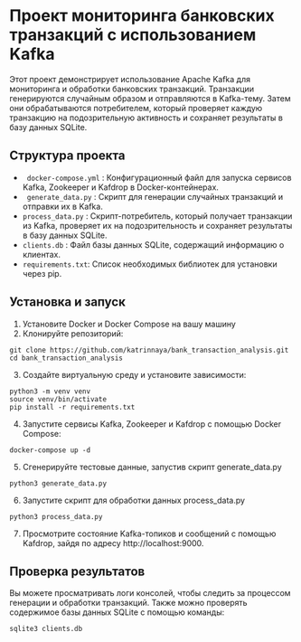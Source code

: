 # Проект мониторинга банковских транзакций с использованием Kafka
Этот проект демонстрирует использование Apache Kafka для мониторинга и обработки банковских транзакций. Транзакции генерируются случайным образом и отправляются в Kafka-тему. Затем они обрабатываются потребителем, который проверяет каждую транзакцию на подозрительную активность и сохраняет результаты в базу данных SQLite.
## Структура проекта
- ``` docker-compose.yml``` : Конфигурационный файл для запуска сервисов Kafka, Zookeeper и Kafdrop в Docker-контейнерах.
- ``` generate_data.py``` : Скрипт для генерации случайных транзакций и отправки их в Kafka.
- ``` process_data.py ``` : Скрипт-потребитель, который получает транзакции из Kafka, проверяет их на подозрительность и сохраняет результаты в базу данных SQLite.
- ``` clients.db ``` : Файл базы данных SQLite, содержащий информацию о клиентах.
- ``` requirements.txt ```: Список необходимых библиотек для установки через pip.
## Установка и запуск
1. Установите Docker и Docker Compose на вашу машину
2. Клонируйте репозиторий:
```
git clone https://github.com/katrinnaya/bank_transaction_analysis.git
cd bank_transaction_analysis
```
3. Создайте виртуальную среду и установите зависимости:
```
python3 -m venv venv
source venv/bin/activate
pip install -r requirements.txt
```
4. Запустите сервисы Kafka, Zookeeper и Kafdrop с помощью Docker Compose:
```
docker-compose up -d
```
5. Сгенерируйте тестовые данные, запустив скрипт generate_data.py
```
python3 generate_data.py
```
6. Запустите скрипт для обработки данных process_data.py
```
python3 process_data.py
```
7. Просмотрите состояние Kafka-топиков и сообщений с помощью Kafdrop, зайдя по адресу http://localhost:9000. 

## Проверка результатов
Вы можете просматривать логи консолей, чтобы следить за процессом генерации и обработки транзакций. Также можно проверять содержимое базы данных SQLite с помощью команды:
```
sqlite3 clients.db
```
